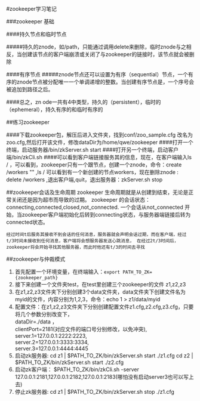 #zookeeper学习笔记


###zookeeper 基础

####持久节点和临时节点

#####持久的znode，如/path，只能通过调用delete来删除，临时znode与之相反，当创建该节点的客户端崩溃或关闭了与zookeeper的链接时，该节点就会被删除

####有序节点
#####znode节点还可以设置为有序（sequential）节点，一个有序的znode节点被分配唯一一个单调递增的整数。当创建有序节点是，一个序号会被追加到路径之后。

####总之，zn   ode一共有4中类型，持久的（persistent），临时的（ephemeral），持久有序的和临时有序的


##练习zookeeper

####下载zookeeper包，解压后进入文件夹，找到conf/zoo_sample.cfg 改名为zoo.cfg,然后打开该文件，修改dataDir为/home/qwe/zookeeper
####打开一个终端，启动服务器/bin/zkServer.sh start
####打开另一个终端，启动客户端/bin/zkCli.sh
####可以看到客户端链接服务其的信息，现在，在客户端输入ls / ，可以看到，zookeeper只有一个跟节点，创建一个znode，命令：create /workers ""  ,ls /
可以看到有一个新创建的节点workers，现在删除znode : delete /workers  ,退出客户端,quit，退出服务器：zkServer.sh stop

##zookeeper会话及生命周期
zookeeper 生命周期就是从创建到结束，无论是正常关闭还是因为超市而导致的过期。
zookeeper 的会话状态：connecting,connected,closed,not_connected.
一个会话从not_connected 开始，当zookeeper客户端初始化后转到connecting状态，与服务器端链接后转为connected状态。

`经过时间t后服务其接收不到会话的任何消息，服务器就会声明会话过期，而在客户端，经过t/3时间未接收到任何消息，客户端将会想服务器发送心跳消息，
在经过2t/3时间后，zookeeper将会开始寻找其他服务器，而此时他还有t/3的时间去寻找`

##zookeeper与仲裁模式
1. 首先配置一个环境变量，在终端输入：`export PATH_TO_ZK={zookeeper_path}`
2. 接下来创建一个文件夹test，在test里创建三个zookeeper的文件 z1,z2,z3
3. 在z1,z2,z3文件夹下分别创建3个data文件夹，data文件夹下创建文件名为myid的文件，内容分别为1,2,3，命令：echo 1 > z1/data/myid
4. 配置文件：在z1,z2,z3文件夹下分别创建配置文件z1.cfg,z2.cfg,z3.cfg，只要将几个参数分别改变下，<br>dataDir=./data ，
<br>clientPort=2181(对应文件的端口号分别修改，以免冲突),<br>server.1=127.0.0.1:2222:2223,<br>server.2=127.0.0.1:3333:3334,
<br>server.3=127.0.0.1:4444:4445
5. 启动zk服务器: cd z1 | $PATH_TO_ZK/bin/zkServer.sh start ./z1.cfg    cd z2 |  $PATH_TO_ZK/bin/zkServer.sh start ./z2.cfg
6. 启动zk客户端： $PATH_TO_ZK/bin/zkCli.sh -server 127.0.0.1:2181,127.0.0.1:2182,127.0.0.1:2183(哪怕没有启动server3也可以写上去)
7. 停止zk服务器: cd z1 | $PATH_TO_ZK/bin/zkServer.sh stop ./z1.cfg
